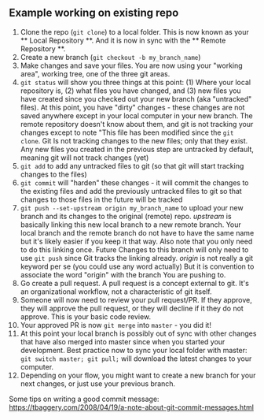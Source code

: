 ## Example working on existing repo 
1. Clone the repo (`git clone`) to a local folder. This is now known as your ** Local Repository **. And it is now in sync with the ** Remote Repository **. 
2. Create a new branch (`git checkout -b my_branch_name`)
3. Make changes and save your files. You are now using your "working area", 
working tree, one of the three git areas.
4. `git status` will show you three things at this point: 
(1) Where your local repository is, (2) what files you have changed, and (3) new files you have created since you checked out your new branch (aka "untracked" files). 
At this point, you have "dirty" changes - these changes are not saved anywhere 
except in your local computer in your new branch. The remote repository doesn't know about them, and 
git is not tracking your changes except to note "This file has been
modified since the `git clone`. Git Is not tracking changes to the new files; only that they exist. 
Any new files you created in the previous step are 
untracked by default, meaning git will not track changes (yet)
5. `git add` to add any untracked files to git 
(so that git will start tracking changes to the files)  
6. `git commit` will "harden" these changes - it will commit the 
changes to the existing files and add the previously untracked 
files to git so that changes to those files in the future will be tracked
7. `git push --set-upstream origin my_branch_name` to upload your new 
branch and its changes to the original (remote) repo. *upstream* 
is basically linking this new local branch to a new remote branch. 
Your local branch and the remote branch do not have to have the 
same name but it's likely easier if you keep it that way. 
Also note that you only need to do this linking once. Future
Changes to this branch will only need to use `git push` since
Git tracks the linking already. 
*origin* is not really a git keyword per se (you could use any word actually) 
But it is convention to associate the word "origin" with the branch
You are pushing to. 
8. Go create a pull request. A pull request is a concept external to git. 
It's an organizational workflow, not a characteristic of git itself.
9. Someone will now need to review your pull request/PR. If they approve, they will
approve the pull request, or they will decline if it they do not approve. This is
your basic code review. 
10. Your approved PR is now `git merge` into `master` - you did it!
11. At this point your local branch is possibly out of sync with other changes 
that have also merged into master since when you started your development. 
Best practice now to sync your local folder with master: 
`git switch master; git pull;` will download the latest changes to your computer. 
12.  Depending on your flow, you might want to create a new branch for your next changes, 
or just use your previous branch. 

Some tips on writing a good commit message: https://tbaggery.com/2008/04/19/a-note-about-git-commit-messages.html
 
